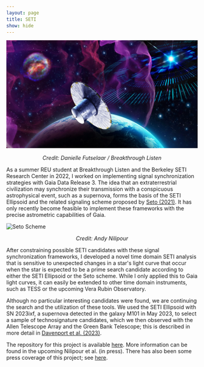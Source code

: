 ```yaml
---
layout: page
title: SETI
show: hide
---
```


![SETI Ellipsoid](/images/seto_scheme.jpg "SETI Ellipsoid")
*<p style="text-align: center;">Credit: Danielle Futselaar / Breakthrough Listen</p>*

As a summer REU student at Breakthrough Listen and the Berkeley SETI Research Center in 2022, I worked on implementing signal synchronization strategies with Gaia Data Release 3. The idea that an extraterrestrial civilization may synchronize their transmission with a conspicuous astrophysical event, such as a supernova, forms the basis of the SETI Ellipsoid and the related signaling scheme proposed by [Seto (2021)](https://iopscience.iop.org/article/10.3847/1538-4357/ac0c7b). It has only recently become feasible to implement these frameworks with the precise astrometric capabilities of Gaia.

![Seto Scheme](/images/setoAnimation.gif "Seto Scheme")
*<p style="text-align: center;">Credit: Andy Nilipour</p>*

After constraining possible SETI candidates with these signal synchronization frameworks, I developed a novel time domain SETI analysis that is sensitive to unexpected changes in a star's light curve that occur when the star is expected to be a prime search candidate according to either the SETI Ellipsoid or the Seto scheme. While I only applied this to Gaia light curves, it can easily be extended to other time domain instruments, such as TESS or the upcoming Vera Rubin Observatory.

Although no particular interesting candidates were found, we are continuing the search and the utilization of these tools. We used the SETI Ellipsoid with SN 2023ixf, a supernova detected in the galaxy M101 in May 2023, to select a sample of technosignature candidates, which we then observed with the Allen Telescope Array and the Green Bank Telescope; this is described in more detail in [Davenport et al. (2023)](https://iopscience.iop.org/article/10.3847/2515-5172/acdc24).

The repository for this project is available [here](https://github.com/anilipour/Gaia-DR3-Time-Domain-SETI). More information can be found in the upcoming Nilipour et al. (in press). There has also been some press coverage of this project; see [here](https://www.economist.com/science-and-technology/2023/01/18/ideas-for-finding-et-are-getting-more-inventive).

